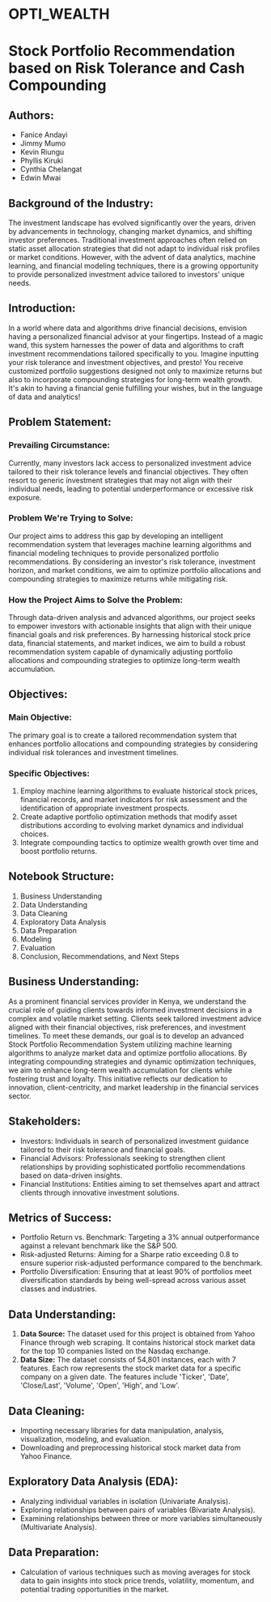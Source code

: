 # OPTI_WEALTH

# Stock Portfolio Recommendation based on Risk Tolerance and Cash Compounding

## Authors:
- Fanice Andayi
- Jimmy Mumo
- Kevin Riungu
- Phyllis Kiruki
- Cynthia Chelangat
- Edwin Mwai

## Background of the Industry:
The investment landscape has evolved significantly over the years, driven by advancements in technology, changing market dynamics, and shifting investor preferences. Traditional investment approaches often relied on static asset allocation strategies that did not adapt to individual risk profiles or market conditions. However, with the advent of data analytics, machine learning, and financial modeling techniques, there is a growing opportunity to provide personalized investment advice tailored to investors' unique needs.

## Introduction:
In a world where data and algorithms drive financial decisions, envision having a personalized financial advisor at your fingertips. Instead of a magic wand, this system harnesses the power of data and algorithms to craft investment recommendations tailored specifically to you. Imagine inputting your risk tolerance and investment objectives, and presto! You receive customized portfolio suggestions designed not only to maximize returns but also to incorporate compounding strategies for long-term wealth growth. It's akin to having a financial genie fulfilling your wishes, but in the language of data and analytics!

## Problem Statement:
### Prevailing Circumstance:
Currently, many investors lack access to personalized investment advice tailored to their risk tolerance levels and financial objectives. They often resort to generic investment strategies that may not align with their individual needs, leading to potential underperformance or excessive risk exposure.
### Problem We're Trying to Solve:
Our project aims to address this gap by developing an intelligent recommendation system that leverages machine learning algorithms and financial modeling techniques to provide personalized portfolio recommendations. By considering an investor's risk tolerance, investment horizon, and market conditions, we aim to optimize portfolio allocations and compounding strategies to maximize returns while mitigating risk.
### How the Project Aims to Solve the Problem:
Through data-driven analysis and advanced algorithms, our project seeks to empower investors with actionable insights that align with their unique financial goals and risk preferences. By harnessing historical stock price data, financial statements, and market indices, we aim to build a robust recommendation system capable of dynamically adjusting portfolio allocations and compounding strategies to optimize long-term wealth accumulation.

## Objectives:
### Main Objective:
The primary goal is to create a tailored recommendation system that enhances portfolio allocations and compounding strategies by considering individual risk tolerances and investment timelines.
### Specific Objectives:
1. Employ machine learning algorithms to evaluate historical stock prices, financial records, and market indicators for risk assessment and the identification of appropriate investment prospects.
2. Create adaptive portfolio optimization methods that modify asset distributions according to evolving market dynamics and individual choices.
3. Integrate compounding tactics to optimize wealth growth over time and boost portfolio returns.

## Notebook Structure:
1. Business Understanding
2. Data Understanding
3. Data Cleaning
4. Exploratory Data Analysis
5. Data Preparation
6. Modeling
7. Evaluation
8. Conclusion, Recommendations, and Next Steps

## Business Understanding:
As a prominent financial services provider in Kenya, we understand the crucial role of guiding clients towards informed investment decisions in a complex and volatile market setting. Clients seek tailored investment advice aligned with their financial objectives, risk preferences, and investment timelines. To meet these demands, our goal is to develop an advanced Stock Portfolio Recommendation System utilizing machine learning algorithms to analyze market data and optimize portfolio allocations. By integrating compounding strategies and dynamic optimization techniques, we aim to enhance long-term wealth accumulation for clients while fostering trust and loyalty. This initiative reflects our dedication to innovation, client-centricity, and market leadership in the financial services sector.

## Stakeholders:
- Investors: Individuals in search of personalized investment guidance tailored to their risk tolerance and financial goals.
- Financial Advisors: Professionals seeking to strengthen client relationships by providing sophisticated portfolio recommendations based on data-driven insights.
- Financial Institutions: Entities aiming to set themselves apart and attract clients through innovative investment solutions.

## Metrics of Success:
- Portfolio Return vs. Benchmark: Targeting a 3% annual outperformance against a relevant benchmark like the S&P 500.
- Risk-adjusted Returns: Aiming for a Sharpe ratio exceeding 0.8 to ensure superior risk-adjusted performance compared to the benchmark.
- Portfolio Diversification: Ensuring that at least 90% of portfolios meet diversification standards by being well-spread across various asset classes and industries.

## Data Understanding:
1. **Data Source:** The dataset used for this project is obtained from Yahoo Finance through web scraping. It contains historical stock market data for the top 10 companies listed on the Nasdaq exchange.
2. **Data Size:** The dataset consists of 54,801 instances, each with 7 features. Each row represents the stock market data for a specific company on a given date. The features include 'Ticker', 'Date', 'Close/Last', 'Volume', 'Open', 'High', and 'Low'.

## Data Cleaning:
- Importing necessary libraries for data manipulation, analysis, visualization, modeling, and evaluation.
- Downloading and preprocessing historical stock market data from Yahoo Finance.

## Exploratory Data Analysis (EDA):
- Analyzing individual variables in isolation (Univariate Analysis).
- Exploring relationships between pairs of variables (Bivariate Analysis).
- Examining relationships between three or more variables simultaneously (Multivariate Analysis).

## Data Preparation:
- Calculation of various techniques such as moving averages for stock data to gain insights into stock price trends, volatility, momentum, and potential trading opportunities in the market.

